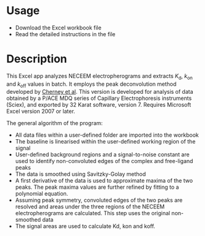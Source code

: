 # Usage
* Download the Excel workbook file
* Read the detailed instructions in the file

# Description
This Excel app analyzes NECEEM electropherograms and extracts <i>K</i><sub>d</sub>, <i>k</i><sub>on</sub> and <i>k</i><sub>off</sub> values in batch. It employs the peak deconvolution method developed by [Cherney et al](http://pubs.acs.org/doi/abs/10.1021/ac2027113). This version is developed for analysis of data obtained by a P/ACE MDQ series of Capillary Electrophoresis instruments (Sciex), and exported by 32 Karat software, version 7. Requires Microsoft Excel version 2007 or later. 

The general algorithm of the program:

* All data files within a user-defined folder are imported into the workbook
* The baseline is linearised within the user-defined working region of the signal
* User-defined background regions and a signal-to-noise constant are used to identify non-convoluted edges of the complex and free-ligand peaks
* The data is smoothed using  Savitzky-Golay method
* A first derivative of the data is used to approximate maxima of the two peaks. The peak maxima values are further refined by fitting to a polynomial equation. 
* Assuming peak symmetry, convoluted edges of the two peaks are resolved and areas under the three regions of the NECEEM electropherograms are calculated. This step uses the original non-smoothed data
* The signal areas are used to calculate Kd, kon and koff.
